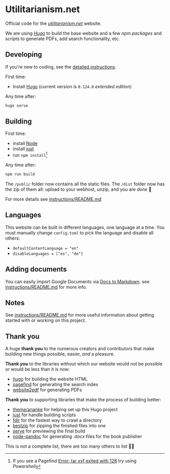 # Utilitarianism.net

Official code for the [_utilitarianism.net_](https://www.utilitarianism.net/) website.

We are using [_Hugo_](https://gohugo.io/) to build the base website and a few _npm packages_ and scripts to generate PDFs, add search functionality, etc.

## Developing

If you're new to coding, see the [detailed instructions](instructions/README.md#first-time-coding).

First time:

- Install [Hugo](https://gohugo.io/getting-started/installing/) (current version is `0.124.0` _extended edition_)

Any time after:

```sh
hugo serve
```

## Building

First time:

- install [Node](https://nodejs.org/en/)
- install [just](https://github.com/casey/just)
- run `npm install`[^1]

Any time after:

```sh
npm run build
```

The `/public` folder now contains all the static files. The `/dist` folder now has the zip of them all: upload to your webhost, unzip, and you are _done_ 🤩

For more details see [instructions/README.md](instructions/README.md#building)

## Languages

This website can be built in different languages, one language at a time. You must manually change `config.toml` to pick the language and disable all others:

- `defaultContentLanguage = "en"`
- `disableLanguages = ["es", "de"]`

## Adding documents

You can easily import Google Documents via [Docs to Markdown](https://workspace.google.com/u/0/marketplace/app/docs_to_markdown/700168918607). see [instructions/README.md](instructions/README.md#importing-from-google-docs) for more info.

## Notes

See [instructions/README.md](instructions/README.md) for more useful information about getting started with or working on this project.

## Thank you

A huge **thank you** to the numerous creators and contributors that make building new things possible, easier, _and_ a pleasure.

**Thank you** to the libraries without which our website would not be possible or would be less than it is now:

- [hugo](https://github.com/gohugoio/hugo) for building the website HTML
- [pagefind](https://pagefind.app) for generating the search index
- [website2pdf](https://github.com/jgazeau/website2pdf) for generating PDFs

**Thank you** to supporting libraries that make the process of building better:

- [theme/ananke](https://github.com/theNewDynamic/gohugo-theme-ananke) for helping set up this Hugo project
- [just](https://github.com/casey/just) for handle building scripts
- [fdir](https://github.com/thecodrr/fdir) for the fastest way to crawl a directory
- [bestzip](https://github.com/nfriedly/node-bestzip) for zipping the finished files into one
- [serve](https://github.com/vercel/serve) for previewing the final build
- [node-pandoc](https://github.com/eshinn/node-pandoc) for generating .docx files for the book publisher

This is not a complete list, there are too many others to list 🙇‍♂️

[^1]: If you see a Pagefind [Error: tar xvf exited with 128](https://github.com/CloudCannon/pagefind/issues/66#issuecomment-1237313541) try using _Powershell_
